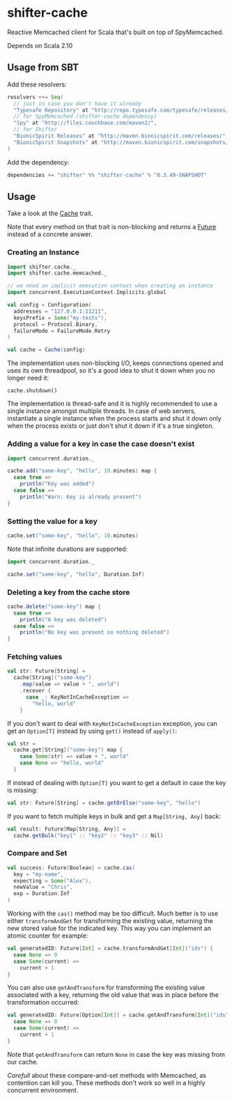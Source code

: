 # shifter-cache

Reactive Memcached client for Scala that's built on top of SpyMemcached.

Depends on Scala 2.10

## Usage from SBT

Add these resolvers:

```scala
resolvers ++= Seq(
  // just in case you don't have it already
  "Typesafe Repository" at "http://repo.typesafe.com/typesafe/releases/",
  // for SpyMemcached (shifter-cache dependency)
  "Spy" at "http://files.couchbase.com/maven2/",
  // for Shifter
  "BionicSpirit Releases" at "http://maven.bionicspirit.com/releases/",
  "BionicSpirit Snapshots" at "http://maven.bionicspirit.com/snapshots/"
)
```

Add the dependency:

```scala
dependencies += "shifter" %% "shifter-cache" % "0.3.49-SNAPSHOT"
```

## Usage

Take a look at the [Cache](src/main/scala/shifter/cache/Cache.scala)
trait.

Note that every method on that trait is non-blocking and returns a
[Future](http://docs.scala-lang.org/sips/pending/futures-promises.html)
instead of a concrete answer.

### Creating an Instance

```scala
import shifter.cache._
import shifter.cache.memcached._

// we need an implicit execution context when creating an instance
import concurrent.ExecutionContext.Implicits.global

val config = Configuration(
  addresses = "127.0.0.1:11211",
  keysPrefix = Some("my-tests"),
  protocol = Protocol.Binary,
  failureMode = FailureMode.Retry
)

val cache = Cache(config)
```

The implementation uses non-blocking I/O, keeps connections opened and
uses its own threadpool, so it's a good idea to shut it down when you
no longer need it:

```
cache.shutdown()
```

The implementation is thread-safe and it is highly recommended to use
a single instance amongst multiple threads. In case of web servers,
instantiate a single instance when the process starts and shut it down
only when the process exists or just don't shut it down if it's a true
singleton.

### Adding a value for a key in case the case doesn't exist

```scala
import concurrent.duration._

cache.add("some-key", "hello", 10.minutes) map {
  case true =>
    println("Key was added")
  case false =>
    println("Warn: Key is already present")
}
```

### Setting the value for a key

```scala
cache.set("some-key", "hello", 10.minutes)
```

Note that infinite durations are supported:

```scala
import concurrent.duration._

cache.set("some-key", "hello", Duration.Inf)
```

### Deleting a key from the cache store

```scala
cache.delete("some-key") map {
  case true =>
    println("A key was deleted")
  case false =>
    println("No key was present so nothing deleted")
}
```

### Fetching values 

```scala
val str: Future[String] = 
  cache[String]("some-key")
    .map(value => value + ", world")
    .recover {
      case _: KeyNotInCacheException =>
	    "hello, world"
    }
```

If you don't want to deal with `KeyNotInCacheException` exception, you
can get an `Option[T]` instead by using `get()` instead of `apply()`:

```scala
val str = 
  cache.get[String]("some-key") map {
    case Some(str) => value + ", world"
	case None => "hello, world"
  }
```

If instead of dealing with `Option[T]` you want to get a default in
case the key is missing:

```scala
val str: Future[String] = cache.getOrElse("some-key", "hello")
```

If you want to fetch multiple keys in bulk and get a
`Map[String, Any]` back:

```scala
val result: Future[Map[String, Any]] = 
  cache.getBulk("key1" :: "key2" :: "key3" :: Nil)
```

### Compare and Set

```scala
val success: Future[Boolean] = cache.cas(
  key = "my-name",
  expecting = Some("Alex"),
  newValue = "Chris",
  exp = Duration.Inf
)  
```

Working with the `cas()` method may be too difficult. Much better is
to use either `transformAndGet` for transforming the existing value,
returning the new stored value for the indicated key. This way you can
implement an atomic counter for example:

```scala
val generatedID: Future[Int] = cache.transformAndGet[Int]("ids") { 
  case None => 0
  case Some(current) =>
    current + 1
}
```

You can also use `getAndTransform` for transforming the existing value
associated with a key, returning the old value that was in place
before the transformation occurred:

```scala
val generatedID: Future[Option[Int]] = cache.getAndTransform[Int]("ids") { 
  case None => 0
  case Some(current) =>
    current + 1
}
```

Note that `getAndTransform` can return `None` in case the key was
missing from our cache.

*Carefull* about these compare-and-set methods with Memcached, as
contention can kill you. These methods don't work so well in a highly
concurrent environment.

